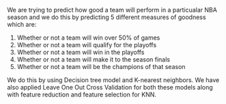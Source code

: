 We are trying to predict how good a team will perform in a particualar NBA season and we do this by predicting 5 different measures of goodness which are:
  1. Whether or not a team will win over 50% of games
  2. Whether or not a team will qualify for the playoffs
  3. Whether or not a team will win in the playoffs
  4. Whether or not a team will make it to the season finals
  5. Whether or not a team will be the champions of that season
  
 We do this by using Decision tree model and K-nearest neighbors. We have also applied Leave One Out Cross Validation for both these models along with feature reduction and feature selection for KNN.

